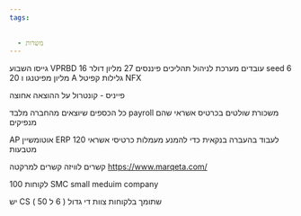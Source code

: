 ```yaml
---
tags:
  
  
  - משרות
---
```


גייסו השבוע VPRBD
16 עובדים 
מערכת לניהול תהליכים פיננסים 
27 מליון דולר 
seed 6 מליון מפיטנגו 
ו 20 A גלילות קפיטל 
NFX 

פייניס - קונטרול על ההוצאה אחוצה

כל הכספים שיוצאים מהחברה מלבד payroll משכורת
שולטים בכרטיס אשראי שהם מנפיקים 

AP אוטומשיין ERP לעבוד בהעברה בנקאית כדי להמנע מעמלות כרטיסי אשראי 
120 מטבעות

קשרים לוויזה קשרים למרקטה
https://www.marqeta.com/

100 לקוחות 
  SMC small meduim  company

יש CS שתומך בלקוחות צוות די גדול ( 6 ל 50 ) 

